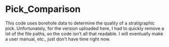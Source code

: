 # Pick_Comparison

This code uses borehole data to determine the quality of a stratigraphic pick. Unfortunately, for the version uploaded here, I had to quickly remove a lot of the file paths, so the code isn't all that readable. I will eventually make a user manual, etc., just don't have time right now.

